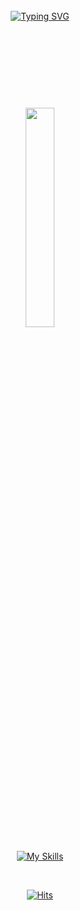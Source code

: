 <div align="center">
<br><br><br>

<!-- Don't just fork or copy it. Star it, please 🥺  -->

[![Typing SVG](https://readme-typing-svg.herokuapp.com?font=Mochiy+Pop+P+One&size=30&duration=3000&pause=5000&color=51F794&center=true&vCenter=true&lines=Hi+I'm+Jaekwan)](https://git.io/typing-svg)
<br><br><br>


</a>

</a>




<br><br><br>
<h1><img src="https://user-images.githubusercontent.com/95554757/196972046-4e686d74-2379-4cfd-86cb-b02d031927a2.png" width=30%/>
</h1>

[![My Skills](https://skillicons.dev/icons?i=python,django,fastapi,linux,mysql,r,kubernetes,docker&perline=4)](https://skillicons.dev)

<br/>

[![Hits](https://hits.seeyoufarm.com/api/count/incr/badge.svg?url=https%3A%2F%2Fgithub.com%2Fbdjaekwanee&count_bg=%2369E58E&title_bg=%23545454&icon=github.svg&icon_color=%23E7E7E7&title=Views&edge_flat=false)](https://hits.seeyoufarm.com)

</div>
